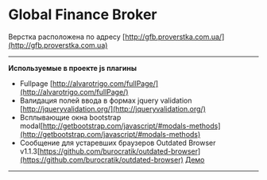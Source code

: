 Global Finance Broker
================ 

Верстка расположена по адресу [http://gfb.proverstka.com.ua/](http://gfb.proverstka.com.ua)


---------------------------------------------------------

__Используемые в проекте js плагины__
*  Fullpage [http://alvarotrigo.com/fullPage/](http://alvarotrigo.com/fullPage/)
* Валидация полей ввода в формах jquery validation [http://jqueryvalidation.org/](http://jqueryvalidation.org/)
* Всплывающие окна bootstrap modal[http://getbootstrap.com/javascript/#modals-methods](http://getbootstrap.com/javascript/#modals-methods)
* Сообщение для устаревших браузеров Outdated Browser v1.1.3[https://github.com/burocratik/outdated-browser](https://github.com/burocratik/outdated-browser) [Демо](http://outdatedbrowser.com/ru)

---------------------------------------------------------
